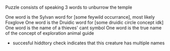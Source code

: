 Puzzle consists of speaking 3 words to unburrow the temple

One word is the Sylvan word for [some feywild occurrance], most likely Foxglove
One word is the Druidic word for [some druidic circle concept idk]
One word is the name of a thieves' cant symbol
One word is the true name of the concept of exploration animal guide
- succesful hiddtory check indicates that this creature has multiple names
